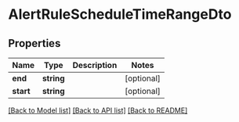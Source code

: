 # AlertRuleScheduleTimeRangeDto

## Properties
Name | Type | Description | Notes
------------ | ------------- | ------------- | -------------
**end** | **string** |  | [optional] 
**start** | **string** |  | [optional] 

[[Back to Model list]](../README.md#documentation-for-models) [[Back to API list]](../README.md#documentation-for-api-endpoints) [[Back to README]](../README.md)


